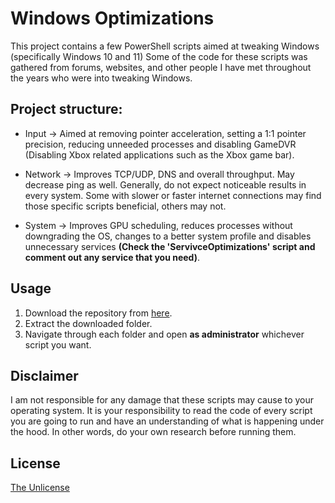 # Windows Optimizations
This project contains a few PowerShell scripts aimed at tweaking Windows (specifically Windows 10 and 11) Some of the code for these scripts was gathered from forums, websites, and other people I have met throughout the years who were into tweaking Windows.

## Project structure:
- Input → Aimed at removing pointer acceleration, setting a 1:1 pointer precision, reducing unneeded processes and disabling GameDVR (Disabling Xbox related applications such as the Xbox game bar).

- Network → Improves TCP/UDP, DNS and overall throughput. May decrease ping as well. Generally, do not expect noticeable results in every system. Some with slower or faster internet connections may find those specific scripts beneficial, others may not.

- System → Improves GPU scheduling, reduces processes without downgrading the OS, changes to a better system profile and disables unnecessary services **(Check the 'ServivceOptimizations' script and comment out any service that you need)**.

## Usage
1. Download the repository from [here](https://github.com/waylaa/WindowsOptimizations/archive/refs/heads/main.zip).
2. Extract the downloaded folder.
3. Navigate through each folder and open **as administrator** whichever script you want.

## Disclaimer
I am not responsible for any damage that these scripts may cause to your operating system. It is your responsibility to read the code of every script you are going to run and have an understanding of what is happening under the hood. In other words, do your own research before running them.

## License

[The Unlicense](https://choosealicense.com/licenses/unlicense/)
